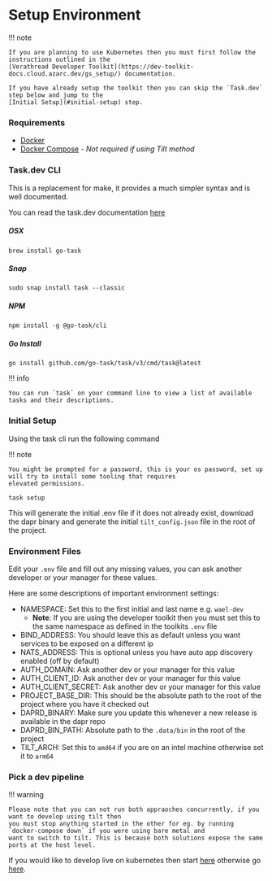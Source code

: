# Setup Environment

!!! note

    If you are planning to use Kubernetes then you must first follow the instructions outlined in the
    [Verathread Developer Toolkit](https://dev-toolkit-docs.cloud.azarc.dev/gs_setup/) documentation.

    If you have already setup the toolkit then you can skip the `Task.dev` step below and jump to the
    [Initial Setup](#initial-setup) step.

### Requirements

- [Docker](https://www.docker.com/products/docker-desktop/)
- [Docker Compose](https://docs.docker.com/compose/) - *Not required if using Tilt method*

### Task.dev CLI

This is a replacement for make, it provides a much simpler syntax and is well documented.

You can read the task.dev documentation [here](https://taskfile.dev/usage/)

##### OSX

```shell
brew install go-task
```

##### Snap

```shell
sudo snap install task --classic
```

##### NPM

```shell
npm install -g @go-task/cli
```

##### Go Install
```shell
go install github.com/go-task/task/v3/cmd/task@latest
```

!!! info

    You can run `task` on your command line to view a list of available tasks and their descriptions.

### Initial Setup

Using the task cli run the following command

!!! note

    You might be prompted for a password, this is your os password, set up will try to install some tooling that requires
    elevated permissions.

```shell
task setup
```

This will generate the initial .env file if it does not already exist, download the dapr binary and generate the initial
`tilt_config.json` file in the root of the project.

### Environment Files

Edit your `.env` file and fill out any missing values, you can ask another developer or your manager for these values.

Here are some descriptions of important environment settings:

- NAMESPACE: Set this to the first initial and last name e.g. `wael-dev`
    - **Note**: If you are using the developer toolkit then you must set this to the same namespace as defined in the toolkits `.env` file
- BIND_ADDRESS: You should leave this as default unless you want services to be exposed on a different ip
- NATS_ADDRESS: This is optional unless you have auto app discovery enabled (off by default)
- AUTH_DOMAIN: Ask another dev or your manager for this value
- AUTH_CLIENT_ID: Ask another dev or your manager for this value
- AUTH_CLIENT_SECRET: Ask another dev or your manager for this value
- PROJECT_BASE_DIR: This should be the absolute path to the root of the project where you have it checked out
- DAPRD_BINARY: Make sure you update this whenever a new release is available in the dapr repo
- DAPRD_BIN_PATH: Absolute path to the `.data/bin` in the root of the project
- TILT_ARCH: Set this to `amd64` if you are on an intel machine otherwise set it to `arm64`

### Pick a dev pipeline

!!! warning

    Please note that you can not run both appraoches concurrently, if you want to develop using tilt then
    you must stop anything started in the other for eg. by running `docker-compose down` if you were using bare metal and 
    want to switch to tilt. This is because both solutions expose the same ports at the host level.

If you would like to develop live on kubernetes then start [here](tilt.md) otherwise go [here](ide.md).
